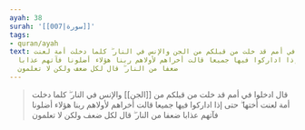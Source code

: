 ```yaml
---
ayah: 38
surah: '[[007|سورة]]'
tags:
- quran/ayah
text: قال ادخلوا في أمم قد خلت من قبلكم من الجن والإنس في النار ۖ كلما دخلت أمة لعنت
  أختها ۖ حتى إذا اداركوا فيها جميعا قالت أخراهم لأولاهم ربنا هؤلاء أضلونا فآتهم عذابا
  ضعفا من النار ۖ قال لكل ضعف ولكن لا تعلمون
---
```

> قال ادخلوا في أمم قد خلت من قبلكم من [[الجن]] والإنس في النار ۖ كلما دخلت أمة لعنت أختها ۖ حتى إذا اداركوا فيها جميعا قالت أخراهم لأولاهم ربنا هؤلاء أضلونا فآتهم عذابا ضعفا من النار ۖ قال لكل ضعف ولكن لا تعلمون
